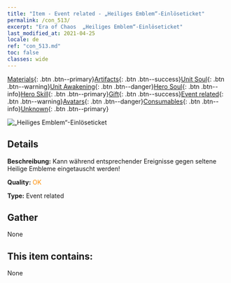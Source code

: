 ```yaml
---
title: "Item - Event related - „Heiliges Emblem“-Einlöseticket"
permalink: /con_513/
excerpt: "Era of Chaos  „Heiliges Emblem“-Einlöseticket"
last_modified_at: 2021-04-25
locale: de
ref: "con_513.md"
toc: false
classes: wide
---
```

 [Materials](/ItemsDE/){: .btn .btn--primary}[Artifacts](/ItemsDE/Artifacts/){: .btn .btn--success}[Unit Soul](/ItemsDE/UnitSoul/){: .btn .btn--warning}[Unit Awakening](/ItemsDE/UnitAwakening/){: .btn .btn--danger}[Hero Soul](/ItemsDE/HeroSoul/){: .btn .btn--info}[Hero Skill](/ItemsDE/HeroSkill/){: .btn .btn--primary}[Gift](/ItemsDE/Gift/){: .btn .btn--success}[Event related](/ItemsDE/Events/){: .btn .btn--warning}[Avatars](/ItemsDE/Avatars/){: .btn .btn--danger}[Consumables](/ItemsDE/Consumables/){: .btn .btn--info}[Unknown](/ItemsDE/Unknown/){: .btn .btn--primary}

 ![„Heiliges Emblem“-Einlöseticket](/images/t/i_10003.png)

## Details
 **Beschreibung:** Kann während entsprechender Ereignisse gegen seltene Heilige Embleme eingetauscht werden!

 **Quality:** <span style="color: #FF8C00">OK</span>

 **Type:** Event related

## Gather

  None

## This item contains:

  None

